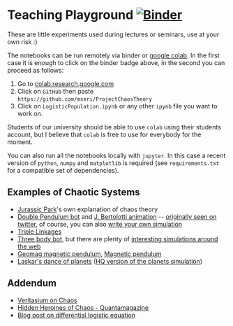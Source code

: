 # Teaching Playground [![Binder](https://mybinder.org/badge_logo.svg)](https://mybinder.org/v2/gh/mseri/teachingplayground/main)

These are little experiments used during lectures or seminars, use at your own risk :)

The notebooks can be run remotely via binder or [google colab](https://colab.research.google.com/).
In the first case it is enough to click on the binder badge above, in the second you can proceed as follows:

1. Go to [colab.research.google.com](https://colab.research.google.com)
2. Click on `GitHub` then paste `https://github.com/mseri/ProjectChaosTheory`
3. Click on `LogisticPopulation.ipynb` or any other `ipynb` file you want to work on.

Students of our university should be able to use `colab` using their students account, but I believe that `colab` is free to use for everybody for the moment.

You can also run all the notebooks locally with `jupyter`. In this case a recent version of `python`, `numpy` and `matplotlib` is required (see `requirements.txt` for a compatible set of dependencies).

## Examples of Chaotic Systems

- [Jurassic Park](https://youtu.be/5cVLUPwrSmU)'s own explanation of chaos theory
- [Double Pendulum bot](https://twitter.com/pendulum_bot) and [J. Bertolotti animation](https://commons.wikimedia.org/wiki/File:Doublependula.gif) -- [originally seen on twitter](https://twitter.com/j_bertolotti/status/1031466199866114049), of course, you can also [write your own simulation](https://scipython.com/blog/the-double-pendulum/)
- [Triple Linkages](https://youtu.be/aVjj6VE-tNg)
- [Three body bot](https://twitter.com/ThreeBodyBot), but there are plenty of [interesting simulations around the web](https://twitter.com/simon_tardivel/status/1215728659010670594)
- [Geomag magnetic pendulum](https://youtu.be/Qe5Enm96MFQ), [Magnetic pendulum](https://youtu.be/nDTxJlXLoZE)
- [Laskar's dance of planets](https://youtu.be/Ycs0wHku5Cw?t=2821) ([HQ version of the planets simulation](https://perso.imcce.fr/jacques-laskar/medias/COLLIc_VGA.mov))

## Addendum

- [Veritasium on Chaos](https://youtu.be/ovJcsL7vyrk)
- [Hidden Heroines of Chaos - Quantamagazine](https://www.quantamagazine.org/hidden-heroines-of-chaos-ellen-fetter-and-margaret-hamilton-20190520/)
- [Blog post on differential logistic equation](https://www.mseri.me/thought-on-the-differential-logistic-equation/)
